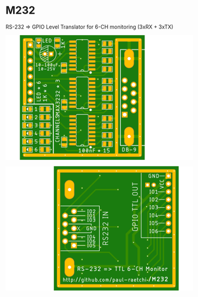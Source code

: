 # M232
RS-232 => GPIO Level Translator for 6-CH monitoring (3xRX + 3xTX)

![](https://raw.githubusercontent.com/paul-raetchi/M232/master/top.png)

![](https://raw.githubusercontent.com/paul-raetchi/M232/master/btm.png)
